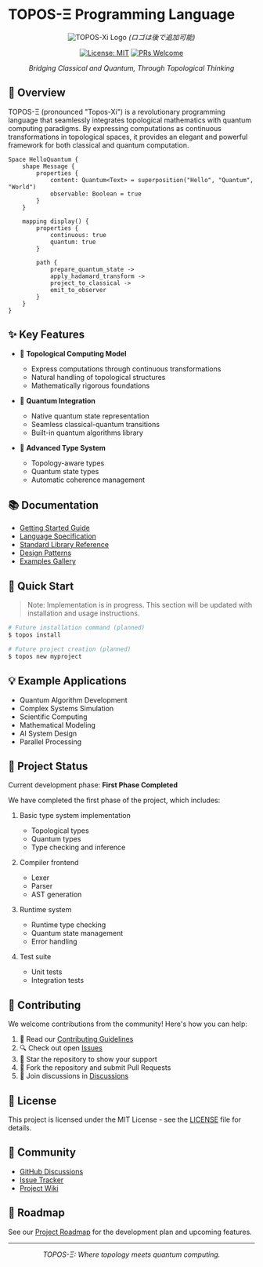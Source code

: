 # TOPOS-Ξ Programming Language

<div align="center">

![TOPOS-Xi Logo](docs/assets/images/logo.png) *(ロゴは後で追加可能)*

[![License: MIT](https://img.shields.io/badge/License-MIT-yellow.svg)](https://opensource.org/licenses/MIT)
[![PRs Welcome](https://img.shields.io/badge/PRs-welcome-brightgreen.svg)](https://makeapullrequest.com)

*Bridging Classical and Quantum, Through Topological Thinking*
</div>

## 🌟 Overview

TOPOS-Ξ (pronounced "Topos-Xi") is a revolutionary programming language that seamlessly integrates topological mathematics with quantum computing paradigms. By expressing computations as continuous transformations in topological spaces, it provides an elegant and powerful framework for both classical and quantum computation.

```topology
Space HelloQuantum {
    shape Message {
        properties {
            content: Quantum<Text> = superposition("Hello", "Quantum", "World")
            observable: Boolean = true
        }
    }

    mapping display() {
        properties {
            continuous: true
            quantum: true
        }
        
        path {
            prepare_quantum_state -> 
            apply_hadamard_transform ->
            project_to_classical ->
            emit_to_observer
        }
    }
}
```

## ✨ Key Features

- 🌌 **Topological Computing Model**
  - Express computations through continuous transformations
  - Natural handling of topological structures
  - Mathematically rigorous foundations

- 🔮 **Quantum Integration**
  - Native quantum state representation
  - Seamless classical-quantum transitions
  - Built-in quantum algorithms library

- 🎯 **Advanced Type System**
  - Topology-aware types
  - Quantum state types
  - Automatic coherence management

## 📚 Documentation

- [Getting Started Guide](docs/tutorials/getting-started.md)
- [Language Specification](docs/spec/overview.md)
- [Standard Library Reference](docs/spec/stdlib/index.md)
- [Design Patterns](docs/spec/patterns/index.md)
- [Examples Gallery](docs/examples/README.md)

## 🚀 Quick Start

> Note: Implementation is in progress. This section will be updated with installation and usage instructions.

```bash
# Future installation command (planned)
$ topos install

# Future project creation (planned)
$ topos new myproject
```

## 💡 Example Applications

- Quantum Algorithm Development
- Complex Systems Simulation
- Scientific Computing
- Mathematical Modeling
- AI System Design
- Parallel Processing

## 🌱 Project Status

Current development phase: **First Phase Completed**

We have completed the first phase of the project, which includes:

1. Basic type system implementation
   - Topological types
   - Quantum types
   - Type checking and inference

2. Compiler frontend
   - Lexer
   - Parser
   - AST generation

3. Runtime system
   - Runtime type checking
   - Quantum state management
   - Error handling

4. Test suite
   - Unit tests
   - Integration tests

## 👥 Contributing

We welcome contributions from the community! Here's how you can help:

1. 📖 Read our [Contributing Guidelines](CONTRIBUTING.md)
2. 🔍 Check out open [Issues](https://github.com/yourusername/TOPOS-Xi/issues)
3. 🌟 Star the repository to show your support
4. 🔀 Fork the repository and submit Pull Requests
5. 💭 Join discussions in [Discussions](https://github.com/yourusername/TOPOS-Xi/discussions)

## 📃 License

This project is licensed under the MIT License - see the [LICENSE](LICENSE) file for details.

## 🤝 Community

- [GitHub Discussions](https://github.com/yourusername/TOPOS-Xi/discussions)
- [Issue Tracker](https://github.com/yourusername/TOPOS-Xi/issues)
- [Project Wiki](https://github.com/yourusername/TOPOS-Xi/wiki)

## 🎯 Roadmap

See our [Project Roadmap](docs/ROADMAP.md) for the development plan and upcoming features.

---

<div align="center">
  <i>TOPOS-Ξ: Where topology meets quantum computing.</i>
</div>
